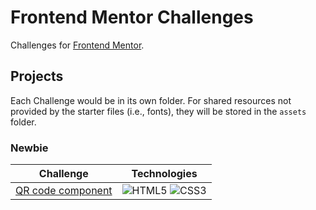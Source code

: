 # Frontend Mentor Challenges

Challenges for [Frontend Mentor](https://www.frontendmentor.io).

## Projects

Each Challenge would be in its own folder.
For shared resources not provided by the starter files (i.e., fonts), they will be stored in the `assets` folder.

### Newbie

| Challenge                                | Technologies                                                                                                                                                                                                     |
| ---------------------------------------- | ---------------------------------------------------------------------------------------------------------------------------------------------------------------------------------------------------------------- |
| [QR code component](./qr-code-component) | ![HTML5](https://img.shields.io/badge/html5-%23E34F26.svg?style=for-the-badge&logo=html5&logoColor=white) ![CSS3](https://img.shields.io/badge/css3-%231572B6.svg?style=for-the-badge&logo=css3&logoColor=white) |
